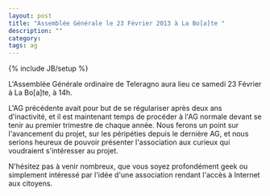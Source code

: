 ```yaml
---
layout: post
title: "Assemblée Générale le 23 Février 2013 à La Bo[a]te "
description: ""
category: 
tags: ag
---
```

{% include JB/setup %}

L'Assemblée Générale ordinaire de Teleragno aura lieu ce samedi 23 Février à La Bo\[a\]te, à 14h.

L'AG précédente avait pour but de se régulariser après deux ans d'inactivité, et il est maintenant temps de procéder à l'AG normale devant se tenir au premier trimestre de chaque année.
Nous ferons un point sur l'avancement du projet, sur les péripéties depuis le dernière AG, et nous serions heureux de pouvoir présenter l'association aux curieux qui voudraient s'intéresser au projet.

N'hésitez pas à venir nombreux, que vous soyez profondément geek ou simplement intéressé par l'idée d'une association rendant l'accès à Internet aux citoyens.
